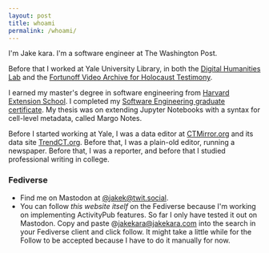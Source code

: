 ```yaml
---
layout: post
title: whoami
permalink: /whoami/
---
```


I'm Jake kara. I'm a software engineer at The Washington Post.

Before that I worked at Yale University Library, in both the [Digital Humanities Lab](https://dhlab.yale.edu) and the [Fortunoff Video Archive for Holocaust Testimony](https://fortunoff.library.yale.edu/).

I earned my master's degree in software engineering from [Harvard Extension School](https://www.extension.harvard.edu). I completed my [Software Engineering graduate certificate](https://www.extension.harvard.edu/academics/professional-graduate-certificates/software-engineering-certificate). My thesis was on extending Jupyter Notebooks with a syntax for cell-level metadata, called Margo Notes.

Before I started working at Yale, I was a data editor at [CTMirror.org](//ctmirror.org) and its data site [TrendCT.org](//trendct.org). Before that, I was a plain-old editor, running a newspaper. Before that, I was a reporter, and before that I studied professional writing in college.

### Fediverse

* Find me on Mastodon at <a rel="me" href="https://twit.social/@jakek">@jakek@twit.social</a>.
* You can follow *this website itself* on the Fediverse because I'm working on implementing ActivityPub features. So far I only have tested it out on Mastodon. Copy and paste @jakekara@jakekara.com into the search in your Fediverse client and click follow. It might take a little while for the Follow to be accepted because I have to do it manually for now.